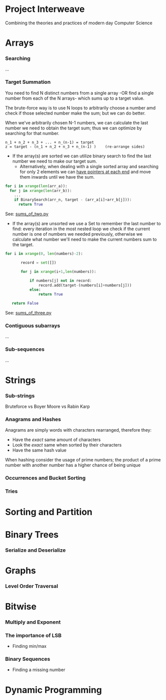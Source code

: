 # Project Interweave
Combining the theories and practices of modern day Computer Science


# Arrays

### Searching
...

### Target Summation
You need to find N distinct numbers from a single array -OR find a single number from each of the N arrays- which sums up to a target value.

The brute-force way is to use N loops to arbitrarily choose a number amd check if those selected number make the sum; but we can do better.

When we've arbitrarily chosen N-1 numbers, we can calculate the last number we need to obtain the target sum; thus we can optimize by searching for that number.
```
n_1 + n_2 + n_3 + ... + n_(n-1) = target
z = target - (n_1 + n_2 + n_3 + n_(n-1) )    (re-arrange sides)
```

- If the array(s) are sorted we can utilize binary search to find the last number we need to make our target sum.
  - Alternatively, when dealing with a single sorted array and searching for only 2 elements we can [have pointers at each end](python/sums_of_two.py) and move them inwards until we have the sum.

```python
for i in xrange(len(arr_a)):
  for j in xrange(len(arr_b)):
    ...
    if BinarySearch(arr_n, target - (arr_a[i]+arr_b[j])):
      return True
```
See: [sums_of_two.py](python/sums_of_two.py)

- If the array(s) are unsorted we use a Set to remember the last number to find: every iteration in the most nested loop we check if the current number is one of numbers we needed previously, otherwise we calculate what number we'll need to make the current numbers sum to the target.

```python
for i in xrange(0, len(numbers)-2):

       record = set([])

       for j in xrange(i+1,len(numbers)):

           if numbers[j] not in record:
               record.add(target-(numbers[i]+numbers[j]))
           else:
               return True

   return False
```
See: [sums_of_three.py](python/sums_of_three.py)

### Contiguous subarrays
...

### Sub-sequences
...

# Strings
### Sub-strings
Bruteforce vs Boyer Moore vs Rabin Karp

### Anagrams and Hashes

Anagrams are simply words with characters rearranged, therefore they:
 - Have the *exact* same amount of characters
 - Look the *exact* same when sorted by their characters
 - Have the same hash value

When hashing consider the usage of prime numbers; the product of a prime number with another number has a higher chance of being unique

### Occurrences and Bucket Sorting

### Tries

# Sorting and Partition

# Binary Trees
### Serialize and Deserialize

# Graphs
### Level Order Traversal

# Bitwise
### Multiply and Exponent
### The importance of LSB
- Finding min/max
### Binary Sequences
- Finding a missing number

# Dynamic Programming
